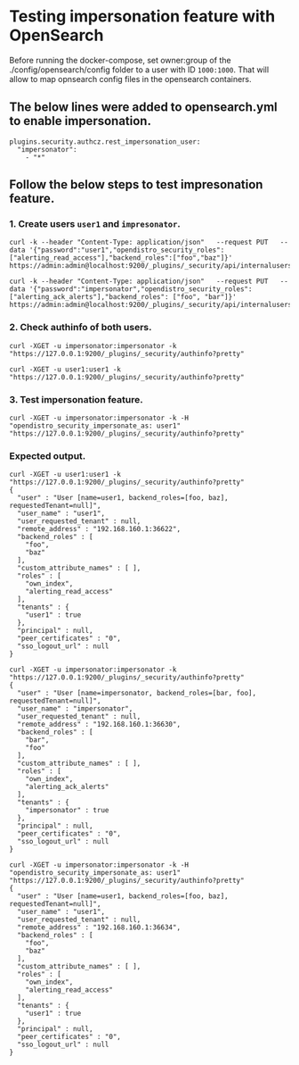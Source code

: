 # Testing impersonation feature with OpenSearch

Before running the docker-compose, set owner:group of the ./config/opensearch/config folder to a user with ID `1000:1000`. That will allow to map opnsearch config files in the opensearch containers. 


## The below lines were added to opensearch.yml to enable impersonation.

    plugins.security.authcz.rest_impersonation_user:
      "impersonator":
        - "*"

## Follow the below steps to test impresonation feature. 

### 1. Create users `user1` and `impresonator`.
     
    curl -k --header "Content-Type: application/json"   --request PUT   --data '{"password":"user1","opendistro_security_roles":["alerting_read_access"],"backend_roles":["foo","baz"]}'   https://admin:admin@localhost:9200/_plugins/_security/api/internalusers/user1

    curl -k --header "Content-Type: application/json"   --request PUT   --data '{"password":"impersonator","opendistro_security_roles":["alerting_ack_alerts"],"backend_roles": ["foo", "bar"]}'   https://admin:admin@localhost:9200/_plugins/_security/api/internalusers/impersonator


### 2. Check authinfo of both users.

    curl -XGET -u impersonator:impersonator -k "https://127.0.0.1:9200/_plugins/_security/authinfo?pretty"

    curl -XGET -u user1:user1 -k "https://127.0.0.1:9200/_plugins/_security/authinfo?pretty"


### 3. Test impersonation feature.

    curl -XGET -u impersonator:impersonator -k -H "opendistro_security_impersonate_as: user1" "https://127.0.0.1:9200/_plugins/_security/authinfo?pretty"


### Expected output.

    curl -XGET -u user1:user1 -k "https://127.0.0.1:9200/_plugins/_security/authinfo?pretty"
    {
      "user" : "User [name=user1, backend_roles=[foo, baz], requestedTenant=null]",
      "user_name" : "user1",
      "user_requested_tenant" : null,
      "remote_address" : "192.168.160.1:36622",
      "backend_roles" : [
        "foo",
        "baz"
      ],
      "custom_attribute_names" : [ ],
      "roles" : [
        "own_index",
        "alerting_read_access"
      ],
      "tenants" : {
        "user1" : true
      },
      "principal" : null,
      "peer_certificates" : "0",
      "sso_logout_url" : null
    }

    curl -XGET -u impersonator:impersonator -k "https://127.0.0.1:9200/_plugins/_security/authinfo?pretty"
    {
      "user" : "User [name=impersonator, backend_roles=[bar, foo], requestedTenant=null]",
      "user_name" : "impersonator",
      "user_requested_tenant" : null,
      "remote_address" : "192.168.160.1:36630",
      "backend_roles" : [
        "bar",
        "foo"
      ],
      "custom_attribute_names" : [ ],
      "roles" : [
        "own_index",
        "alerting_ack_alerts"
      ],
      "tenants" : {
        "impersonator" : true
      },
      "principal" : null,
      "peer_certificates" : "0",
      "sso_logout_url" : null
    }

    curl -XGET -u impersonator:impersonator -k -H "opendistro_security_impersonate_as: user1" "https://127.0.0.1:9200/_plugins/_security/authinfo?pretty"
    {
      "user" : "User [name=user1, backend_roles=[foo, baz], requestedTenant=null]",
      "user_name" : "user1",
      "user_requested_tenant" : null,
      "remote_address" : "192.168.160.1:36634",
      "backend_roles" : [
        "foo",
        "baz"
      ],
      "custom_attribute_names" : [ ],
      "roles" : [
        "own_index",
        "alerting_read_access"
      ],
      "tenants" : {
        "user1" : true
      },
      "principal" : null,
      "peer_certificates" : "0",
      "sso_logout_url" : null
    }

